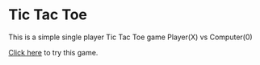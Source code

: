<h1>Tic Tac Toe</h1>
<p>This is a simple single player Tic Tac Toe game Player(X) vs Computer(0)</p>

<p><a href='https://rajathshttgr.github.io/TicTacToe-Game/'>Click here</a> to try this game.</p>